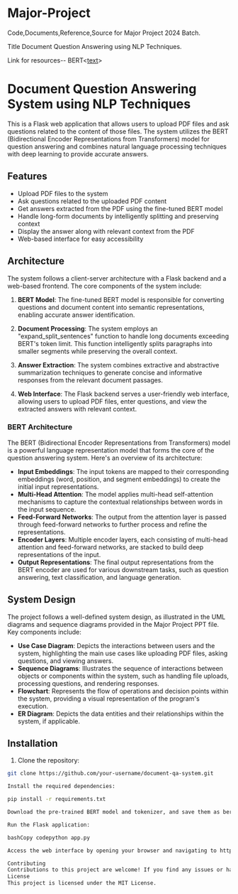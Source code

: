 # Major-Project
Code,Documents,Reference,Source for Major Project 2024 Batch.

Title
Document Question Answering using NLP Techniques.


Link for resources-- BERT<[text](https://towardsdatascience.com/bert-explained-state-of-the-art-language-model-for-nlp-f8b21a9b6270)>

# Document Question Answering System using NLP Techniques

This is a Flask web application that allows users to upload PDF files and ask questions related to the content of those files. The system utilizes the BERT (Bidirectional Encoder Representations from Transformers) model for question answering and combines natural language processing techniques with deep learning to provide accurate answers.

## Features

- Upload PDF files to the system
- Ask questions related to the uploaded PDF content
- Get answers extracted from the PDF using the fine-tuned BERT model
- Handle long-form documents by intelligently splitting and preserving context
- Display the answer along with relevant context from the PDF
- Web-based interface for easy accessibility

## Architecture

The system follows a client-server architecture with a Flask backend and a web-based frontend. The core components of the system include:

1. **BERT Model**: The fine-tuned BERT model is responsible for converting questions and document content into semantic representations, enabling accurate answer identification.

2. **Document Processing**: The system employs an "expand_split_sentences" function to handle long documents exceeding BERT's token limit. This function intelligently splits paragraphs into smaller segments while preserving the overall context.

3. **Answer Extraction**: The system combines extractive and abstractive summarization techniques to generate concise and informative responses from the relevant document passages.

4. **Web Interface**: The Flask backend serves a user-friendly web interface, allowing users to upload PDF files, enter questions, and view the extracted answers with relevant context.

### BERT Architecture

The BERT (Bidirectional Encoder Representations from Transformers) model is a powerful language representation model that forms the core of the question answering system. Here's an overview of its architecture:

- **Input Embeddings**: The input tokens are mapped to their corresponding embeddings (word, position, and segment embeddings) to create the initial input representations.
- **Multi-Head Attention**: The model applies multi-head self-attention mechanisms to capture the contextual relationships between words in the input sequence.
- **Feed-Forward Networks**: The output from the attention layer is passed through feed-forward networks to further process and refine the representations.
- **Encoder Layers**: Multiple encoder layers, each consisting of multi-head attention and feed-forward networks, are stacked to build deep representations of the input.
- **Output Representations**: The final output representations from the BERT encoder are used for various downstream tasks, such as question answering, text classification, and language generation.

## System Design

The project follows a well-defined system design, as illustrated in the UML diagrams and sequence diagrams provided in the Major Project PPT file. Key components include:

- **Use Case Diagram**: Depicts the interactions between users and the system, highlighting the main use cases like uploading PDF files, asking questions, and viewing answers.
- **Sequence Diagrams**: Illustrates the sequence of interactions between objects or components within the system, such as handling file uploads, processing questions, and rendering responses.
- **Flowchart**: Represents the flow of operations and decision points within the system, providing a visual representation of the program's execution.
- **ER Diagram**: Depicts the data entities and their relationships within the system, if applicable.

## Installation

1. Clone the repository:

```bash
git clone https://github.com/your-username/document-qa-system.git

Install the required dependencies:

pip install -r requirements.txt

Download the pre-trained BERT model and tokenizer, and save them as bert_model.pkl and bert_tokenizer.pkl in the project directory.

Run the Flask application:

bashCopy codepython app.py

Access the web interface by opening your browser and navigating to http://localhost:5000.

Contributing
Contributions to this project are welcome! If you find any issues or have suggestions for improvement, please open an issue or submit a pull request.
License
This project is licensed under the MIT License.
